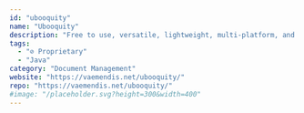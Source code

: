 ```yaml
---
id: "ubooquity"
name: "Ubooquity"
description: "Free to use, versatile, lightweight, multi-platform, and secure home server for your comic and e-book library."
tags:
  - "⊘ Proprietary"
  - "Java"
category: "Document Management"
website: "https://vaemendis.net/ubooquity/"
repo: "https://vaemendis.net/ubooquity/"
#image: "/placeholder.svg?height=300&width=400"
---
```



